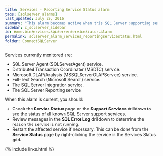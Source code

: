 ```yaml
---
title: Services - Reporting Service Status alarm
tags: [sqlserver_alarms]
last_updated: July 29, 2016
summary: "This alarm becomes active when this SQL Server supporting service is installed but not active."
sidebar: c_sqlserver_sidebar
id: Home.btnServices.SQLServerServiceStatus.Alarm
permalink: sqlserver_alarm_services_reportingservicestatus.html
folder: ConnectSQLServer
---
```



Services currently monitored are:

* SQL Server Agent (SQLServerAgent) service.
* Distributed Transaction Coordinator (MSDTC) service.
* Microsoft OLAP/Analysis (MSSQLServerOLAPService) service.
* Full-Text Search (Microsoft Search) service.
* The SQL Server Integration service.
* The SQL Server Reporting service.


When this alarm is current, you should:

* Check the **Service Status** page on the **Support Services** drilldown to see the status of all known SQL Server support services.
* Review messages in the **SQL Error Log** drilldown to determine the reason the service is not running.
* Restart the affected service if necessary. This can be done from the **Service Status** page by right-clicking the service in the Services Status grid.


{% include links.html %}
